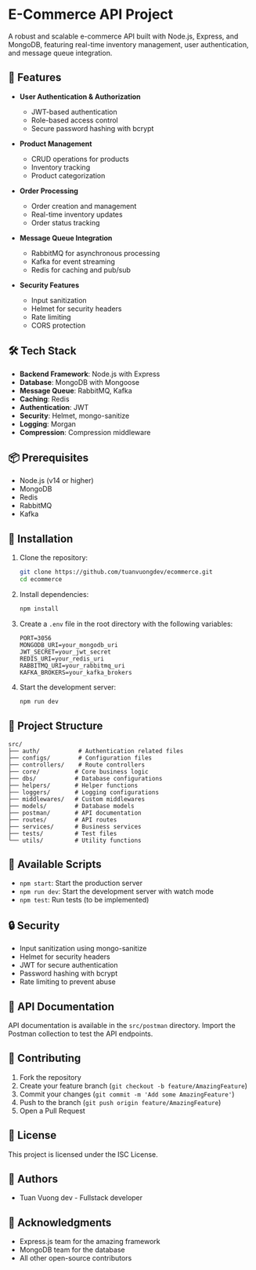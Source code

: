 # E-Commerce API Project

A robust and scalable e-commerce API built with Node.js, Express, and MongoDB, featuring real-time inventory management, user authentication, and message queue integration.

## 🚀 Features

- **User Authentication & Authorization**

  - JWT-based authentication
  - Role-based access control
  - Secure password hashing with bcrypt

- **Product Management**

  - CRUD operations for products
  - Inventory tracking
  - Product categorization

- **Order Processing**

  - Order creation and management
  - Real-time inventory updates
  - Order status tracking

- **Message Queue Integration**

  - RabbitMQ for asynchronous processing
  - Kafka for event streaming
  - Redis for caching and pub/sub

- **Security Features**
  - Input sanitization
  - Helmet for security headers
  - Rate limiting
  - CORS protection

## 🛠️ Tech Stack

- **Backend Framework**: Node.js with Express
- **Database**: MongoDB with Mongoose
- **Message Queue**: RabbitMQ, Kafka
- **Caching**: Redis
- **Authentication**: JWT
- **Security**: Helmet, mongo-sanitize
- **Logging**: Morgan
- **Compression**: Compression middleware

## 📦 Prerequisites

- Node.js (v14 or higher)
- MongoDB
- Redis
- RabbitMQ
- Kafka

## 🔧 Installation

1. Clone the repository:

   ```bash
   git clone https://github.com/tuanvuongdev/ecommerce.git
   cd ecommerce
   ```

2. Install dependencies:

   ```bash
   npm install
   ```

3. Create a `.env` file in the root directory with the following variables:

   ```env
   PORT=3056
   MONGODB_URI=your_mongodb_uri
   JWT_SECRET=your_jwt_secret
   REDIS_URI=your_redis_uri
   RABBITMQ_URI=your_rabbitmq_uri
   KAFKA_BROKERS=your_kafka_brokers
   ```

4. Start the development server:
   ```bash
   npm run dev
   ```

## 📁 Project Structure

```
src/
├── auth/           # Authentication related files
├── configs/        # Configuration files
├── controllers/    # Route controllers
├── core/          # Core business logic
├── dbs/           # Database configurations
├── helpers/       # Helper functions
├── loggers/       # Logging configurations
├── middlewares/   # Custom middlewares
├── models/        # Database models
├── postman/       # API documentation
├── routes/        # API routes
├── services/      # Business services
├── tests/         # Test files
└── utils/         # Utility functions
```

## 🚀 Available Scripts

- `npm start`: Start the production server
- `npm run dev`: Start the development server with watch mode
- `npm test`: Run tests (to be implemented)

## 🔒 Security

- Input sanitization using mongo-sanitize
- Helmet for security headers
- JWT for secure authentication
- Password hashing with bcrypt
- Rate limiting to prevent abuse

## 📝 API Documentation

API documentation is available in the `src/postman` directory. Import the Postman collection to test the API endpoints.

## 🤝 Contributing

1. Fork the repository
2. Create your feature branch (`git checkout -b feature/AmazingFeature`)
3. Commit your changes (`git commit -m 'Add some AmazingFeature'`)
4. Push to the branch (`git push origin feature/AmazingFeature`)
5. Open a Pull Request

## 📄 License

This project is licensed under the ISC License.

## 👥 Authors

- Tuan Vuong dev - Fullstack developer

## 🙏 Acknowledgments

- Express.js team for the amazing framework
- MongoDB team for the database
- All other open-source contributors
